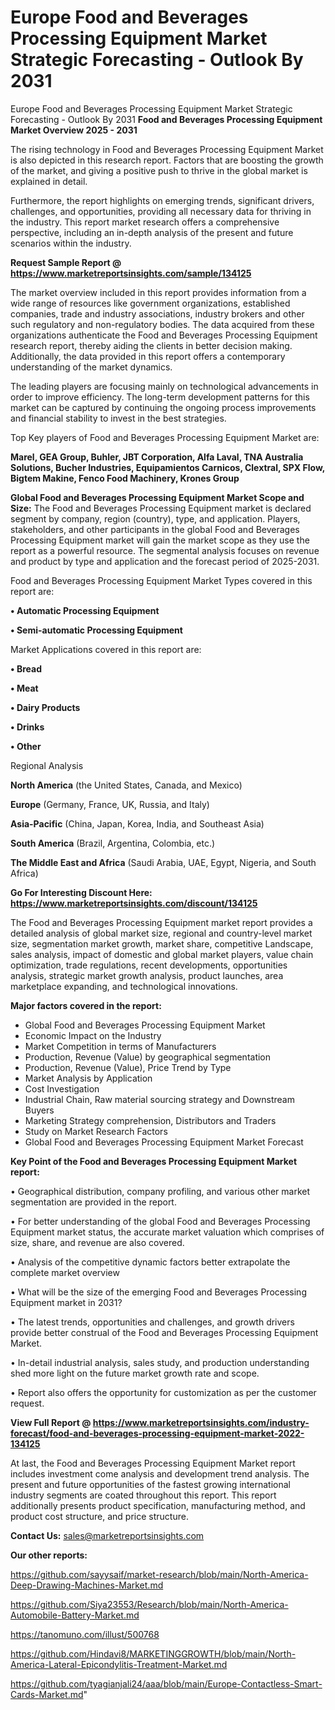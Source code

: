 # Europe Food and Beverages Processing Equipment Market Strategic Forecasting - Outlook By 2031
Europe Food and Beverages Processing Equipment Market Strategic Forecasting - Outlook By 2031
<Strong> Food and Beverages Processing Equipment Market Overview 2025 - 2031</strong>

The rising technology in Food and Beverages Processing Equipment Market is also depicted in this research report. Factors that are boosting the growth of the market, and giving a positive push to thrive in the global market is explained in detail.

Furthermore, the report highlights on emerging trends, significant drivers, challenges, and opportunities, providing all necessary data for thriving in the industry. This report market research offers a comprehensive perspective, including an in-depth analysis of the present and future scenarios within the industry.

<strong>Request Sample Report @ <a href=https://www.marketreportsinsights.com/sample/134125>https://www.marketreportsinsights.com/sample/134125</a></strong>

The market overview included in this report provides information from a wide range of resources like government organizations, established companies, trade and industry associations, industry brokers and other such regulatory and non-regulatory bodies. The data acquired from these organizations authenticate the Food and Beverages Processing Equipment research report, thereby aiding the clients in better decision making. Additionally, the data provided in this report offers a contemporary understanding of the market dynamics.

The leading players are focusing mainly on technological advancements in order to improve efficiency. The long-term development patterns for this market can be captured by continuing the ongoing process improvements and financial stability to invest in the best strategies.

Top Key players of Food and Beverages Processing Equipment Market are:

<strong>Marel, GEA Group, Buhler, JBT Corporation, Alfa Laval, TNA Australia Solutions, Bucher Industries, Equipamientos Carnicos, Clextral, SPX Flow, Bigtem Makine, Fenco Food Machinery, Krones Group</strong>

<strong><b>Global Food and Beverages Processing Equipment Market Scope and Size:</b></strong>
The Food and Beverages Processing Equipment market is declared segment by company, region (country), type, and application. Players, stakeholders, and other participants in the global Food and Beverages Processing Equipment market will gain the market scope as they use the report as a powerful resource. The segmental analysis focuses on revenue and product by type and application and the forecast period of 2025-2031.

Food and Beverages Processing Equipment Market Types covered in this report are:

<strong>• Automatic Processing Equipment

• Semi-automatic Processing Equipment</strong>

Market Applications covered in this report are:

<strong>• Bread

• Meat

• Dairy Products

• Drinks

• Other</strong> 

Regional Analysis

<strong>North America</strong> (the United States, Canada, and Mexico)

<strong>Europe</strong> (Germany, France, UK, Russia, and Italy)

<strong>Asia-Pacific</strong> (China, Japan, Korea, India, and Southeast Asia)

<strong>South America</strong> (Brazil, Argentina, Colombia, etc.)

<strong>The Middle East and Africa</strong> (Saudi Arabia, UAE, Egypt, Nigeria, and South Africa)

<strong>Go For Interesting Discount Here: <a href=https://www.marketreportsinsights.com/discount/134125>https://www.marketreportsinsights.com/discount/134125</a></strong>

The Food and Beverages Processing Equipment market report provides a detailed analysis of global market size, regional and country-level market size, segmentation market growth, market share, competitive Landscape, sales analysis, impact of domestic and global market players, value chain optimization, trade regulations, recent developments, opportunities analysis, strategic market growth analysis, product launches, area marketplace expanding, and technological innovations.

<strong><b>Major factors covered in the report:</b></strong>
<ul>
  <li>Global Food and Beverages Processing Equipment Market </li>
  <li>Economic Impact on the Industry</li>
  <li>Market Competition in terms of Manufacturers</li>
  <li>Production, Revenue (Value) by geographical segmentation</li>
  <li>Production, Revenue (Value), Price Trend by Type</li>
  <li>Market Analysis by Application</li>
  <li>Cost Investigation</li>
  <li>Industrial Chain, Raw material sourcing strategy and Downstream Buyers</li>
  <li>Marketing Strategy comprehension, Distributors and Traders</li>
  <li>Study on Market Research Factors</li>
  <li>Global Food and Beverages Processing Equipment Market Forecast</li>
</ul>

<strong><b>Key Point of the Food and Beverages Processing Equipment Market report:</b></strong>

• Geographical distribution, company profiling, and various other market segmentation are provided in the report.

• For better understanding of the global Food and Beverages Processing Equipment market status, the accurate market valuation which comprises of size, share, and revenue are also covered.

• Analysis of the competitive dynamic factors better extrapolate the complete market overview

• What will be the size of the emerging Food and Beverages Processing Equipment market in 2031?

• The latest trends, opportunities and challenges, and growth drivers provide better construal of the Food and Beverages Processing Equipment Market.

• In-detail industrial analysis, sales study, and production understanding shed more light on the future market growth rate and scope.

• Report also offers the opportunity for customization as per the customer request.

<strong><b>View Full Report @ <a href=https://www.marketreportsinsights.com/industry-forecast/food-and-beverages-processing-equipment-market-2022-134125>https://www.marketreportsinsights.com/industry-forecast/food-and-beverages-processing-equipment-market-2022-134125</a></b></strong>


At last, the Food and Beverages Processing Equipment Market report includes investment come analysis and development trend analysis. The present and future opportunities of the fastest growing international industry segments are coated throughout this report. This report additionally presents product specification, manufacturing method, and product cost structure, and price structure.

<strong>Contact Us:</strong>
sales@marketreportsinsights.com

<strong>Our other reports:</strong>

<a href=https://github.com/sayysaif/market-research/blob/main/North-America-Deep-Drawing-Machines-Market.md>https://github.com/sayysaif/market-research/blob/main/North-America-Deep-Drawing-Machines-Market.md</a>

<a href=https://github.com/Siya23553/Research/blob/main/North-America-Automobile-Battery-Market.md>https://github.com/Siya23553/Research/blob/main/North-America-Automobile-Battery-Market.md</a>

<a href=https://tanomuno.com/illust/500768>https://tanomuno.com/illust/500768</a>

<a href=https://github.com/Hindavi8/MARKETINGGROWTH/blob/main/North-America-Lateral-Epicondylitis-Treatment-Market.md>https://github.com/Hindavi8/MARKETINGGROWTH/blob/main/North-America-Lateral-Epicondylitis-Treatment-Market.md</a>

<a href=https://github.com/tyagianjali24/aaa/blob/main/Europe-Contactless-Smart-Cards-Market.md>https://github.com/tyagianjali24/aaa/blob/main/Europe-Contactless-Smart-Cards-Market.md</a>"
